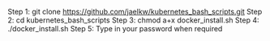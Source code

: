 Step 1: git clone https://github.com/jaelkw/kubernetes_bash_scripts.git
Step 2: cd kubernetes_bash_scripts
Step 3: chmod a+x docker_install.sh
Step 4: ./docker_install.sh
Step 5: Type in your password when required

